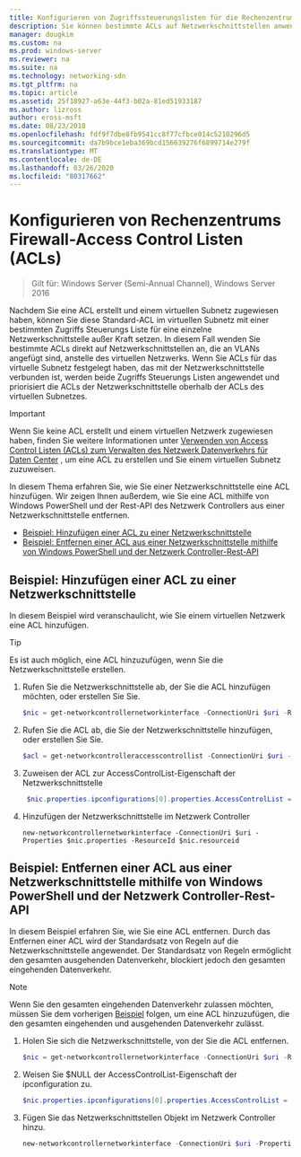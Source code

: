 ```yaml
---
title: Konfigurieren von Zugriffssteuerungslisten für die Rechenzentrumsfirewall
description: Sie können bestimmte ACLs auf Netzwerkschnittstellen anwenden.  Wenn ACLs auch für das virtuelle Subnetz festgelegt sind, mit dem die Netzwerkschnittstelle verbunden ist, werden beide ACLs angewendet, aber die ACLs der Netzwerkschnittstelle sind oberhalb der ACLs des virtuellen Subnetzes priorisiert.
manager: dougkim
ms.custom: na
ms.prod: windows-server
ms.reviewer: na
ms.suite: na
ms.technology: networking-sdn
ms.tgt_pltfrm: na
ms.topic: article
ms.assetid: 25f18927-a63e-44f3-b02a-81ed51933187
ms.author: lizross
author: eross-msft
ms.date: 08/23/2018
ms.openlocfilehash: fdf9f7dbe8fb9541cc8f77cfbce014c5210296d5
ms.sourcegitcommit: da7b9bce1eba369bcd156639276f6899714e279f
ms.translationtype: MT
ms.contentlocale: de-DE
ms.lasthandoff: 03/26/2020
ms.locfileid: "80317662"
---
```

# <a name="configure-datacenter-firewall-access-control-lists-acls"></a>Konfigurieren von Rechenzentrums Firewall-Access Control Listen (ACLs)

>Gilt für: Windows Server (Semi-Annual Channel), Windows Server 2016

Nachdem Sie eine ACL erstellt und einem virtuellen Subnetz zugewiesen haben, können Sie diese Standard-ACL im virtuellen Subnetz mit einer bestimmten Zugriffs Steuerungs Liste für eine einzelne Netzwerkschnittstelle außer Kraft setzen.  In diesem Fall wenden Sie bestimmte ACLs direkt auf Netzwerkschnittstellen an, die an VLANs angefügt sind, anstelle des virtuellen Netzwerks. Wenn Sie ACLs für das virtuelle Subnetz festgelegt haben, das mit der Netzwerkschnittstelle verbunden ist, werden beide Zugriffs Steuerungs Listen angewendet und priorisiert die ACLs der Netzwerkschnittstelle oberhalb der ACLs des virtuellen Subnetzes.

>[!IMPORTANT]
>Wenn Sie keine ACL erstellt und einem virtuellen Netzwerk zugewiesen haben, finden Sie weitere Informationen unter [Verwenden von Access Control Listen (ACLs) zum Verwalten des Netzwerk Datenverkehrs für Daten Center](Use-Access-Control-Lists--ACLs--to-Manage-Datacenter-Network-Traffic-Flow.md) , um eine ACL zu erstellen und Sie einem virtuellen Subnetz zuzuweisen.  

In diesem Thema erfahren Sie, wie Sie einer Netzwerkschnittstelle eine ACL hinzufügen. Wir zeigen Ihnen außerdem, wie Sie eine ACL mithilfe von Windows PowerShell und der Rest-API des Netzwerk Controllers aus einer Netzwerkschnittstelle entfernen.

- [Beispiel: Hinzufügen einer ACL zu einer Netzwerkschnittstelle](#example-add-an-acl-to-a-network-interface)
- [Beispiel: Entfernen einer ACL aus einer Netzwerkschnittstelle mithilfe von Windows PowerShell und der Netzwerk Controller-Rest-API](#example-remove-an-acl-from-a-network-interface-by-using-windows-powershell-and-the-network-controller-rest-api)


## <a name="example-add-an-acl-to-a-network-interface"></a>Beispiel: Hinzufügen einer ACL zu einer Netzwerkschnittstelle
In diesem Beispiel wird veranschaulicht, wie Sie einem virtuellen Netzwerk eine ACL hinzufügen. 

>[!TIP]
>Es ist auch möglich, eine ACL hinzuzufügen, wenn Sie die Netzwerkschnittstelle erstellen.

1. Rufen Sie die Netzwerkschnittstelle ab, der Sie die ACL hinzufügen möchten, oder erstellen Sie Sie.
 
   ```PowerShell
   $nic = get-networkcontrollernetworkinterface -ConnectionUri $uri -ResourceId "MyVM_Ethernet1"
   ```
 
2. Rufen Sie die ACL ab, die Sie der Netzwerkschnittstelle hinzufügen, oder erstellen Sie Sie.
 
   ```PowerShell
   $acl = get-networkcontrolleraccesscontrollist -ConnectionUri $uri -resourceid "AllowAllACL"
   ```
 
3. Zuweisen der ACL zur AccessControlList-Eigenschaft der Netzwerkschnittstelle
 
   ```PowerShell
    $nic.properties.ipconfigurations[0].properties.AccessControlList = $acl
   ```
 
4. Hinzufügen der Netzwerkschnittstelle im Netzwerk Controller
 
   ```
   new-networkcontrollernetworkinterface -ConnectionUri $uri -Properties $nic.properties -ResourceId $nic.resourceid
   ```
 
## <a name="example-remove-an-acl-from-a-network-interface-by-using-windows-powershell-and-the-network-controller-rest-api"></a>Beispiel: Entfernen einer ACL aus einer Netzwerkschnittstelle mithilfe von Windows PowerShell und der Netzwerk Controller-Rest-API
In diesem Beispiel erfahren Sie, wie Sie eine ACL entfernen. Durch das Entfernen einer ACL wird der Standardsatz von Regeln auf die Netzwerkschnittstelle angewendet. Der Standardsatz von Regeln ermöglicht den gesamten ausgehenden Datenverkehr, blockiert jedoch den gesamten eingehenden Datenverkehr.

>[!NOTE]
>Wenn Sie den gesamten eingehenden Datenverkehr zulassen möchten, müssen Sie dem vorherigen [Beispiel](#example-add-an-acl-to-a-network-interface) folgen, um eine ACL hinzuzufügen, die den gesamten eingehenden und ausgehenden Datenverkehr zulässt.


1. Holen Sie sich die Netzwerkschnittstelle, von der Sie die ACL entfernen.<br>
   ```PowerShell
   $nic = get-networkcontrollernetworkinterface -ConnectionUri $uri -ResourceId "MyVM_Ethernet1"
   ```
 
2. Weisen Sie $NULL der AccessControlList-Eigenschaft der ipconfiguration zu.<br>
   ```PowerShell
   $nic.properties.ipconfigurations[0].properties.AccessControlList = $null
   ```
 
3. Fügen Sie das Netzwerkschnittstellen Objekt im Netzwerk Controller hinzu.<br>
   ```PowerShell
   new-networkcontrollernetworkinterface -ConnectionUri $uri -Properties $nic.properties -ResourceId $nic.resourceid
   ```
